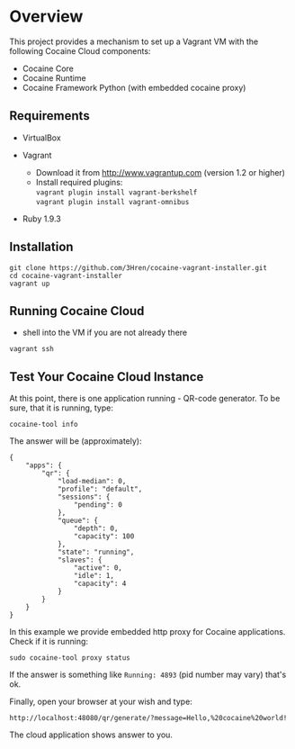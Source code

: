 # Overview

This project provides a mechanism to set up a Vagrant VM with the following Cocaine Cloud components:

* Cocaine Core
* Cocaine Runtime
* Cocaine Framework Python (with embedded cocaine proxy)


## Requirements

* VirtualBox

* Vagrant
    - Download it from http://www.vagrantup.com (version 1.2 or higher)
    - Install required plugins:  
     `vagrant plugin install vagrant-berkshelf`  
     `vagrant plugin install vagrant-omnibus`
     
* Ruby 1.9.3


## Installation

```
git clone https://github.com/3Hren/cocaine-vagrant-installer.git
cd cocaine-vagrant-installer
vagrant up
```


## Running Cocaine Cloud

* shell into the VM if you are not already there

```
vagrant ssh
```


## Test Your Cocaine Cloud Instance
At this point, there is one application running - QR-code generator. To be sure, that it is running, type:
```
cocaine-tool info
```

The answer will be (approximately):
```
{
    "apps": {
        "qr": {
            "load-median": 0, 
            "profile": "default", 
            "sessions": {
                "pending": 0
            }, 
            "queue": {
                "depth": 0, 
                "capacity": 100
            }, 
            "state": "running", 
            "slaves": {
                "active": 0, 
                "idle": 1, 
                "capacity": 4
            }
        }
    }
}
```

In this example we provide embedded http proxy for Cocaine applications. Check if it is running:
```
sudo cocaine-tool proxy status
```

If the answer is something like `Running: 4893` (pid number may vary) that's ok.

Finally, open your browser at your wish and type:
```
http://localhost:48080/qr/generate/?message=Hello,%20cocaine%20world!
```

The cloud application shows answer to you.

